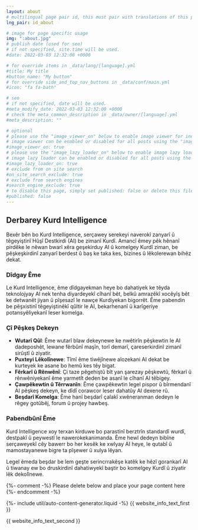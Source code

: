 ```yaml
---
layout: about
# multilingual page pair id, this must pair with translations of this page. (This name must be unique)
lng_pair: id_about

# image for page specific usage
img: ":about.jpg"
# publish date (used for seo)
# if not specified, site.time will be used.
#date: 2022-03-03 12:32:00 +0000

# for override items in _data/lang/[language].yml
#title: My title
#button_name: "My button"
# for override side_and_top_nav_buttons in _data/conf/main.yml
#icon: "fa fa-bath"

# seo
# if not specified, date will be used.
#meta_modify_date: 2022-03-03 12:32:00 +0000
# check the meta_common_description in _data/owner/[language].yml
#meta_description: ""

# optional
# please use the "image_viewer_on" below to enable image viewer for individual pages or posts (_posts/ or [language]/_posts folders).
# image viewer can be enabled or disabled for all posts using the "image_viewer_posts: true" setting in _data/conf/main.yml.
#image_viewer_on: true
# please use the "image_lazy_loader_on" below to enable image lazy loader for individual pages or posts (_posts/ or [language]/_posts folders).
# image lazy loader can be enabled or disabled for all posts using the "image_lazy_loader_posts: true" setting in _data/conf/main.yml.
#image_lazy_loader_on: true
# exclude from on site search
#on_site_search_exclude: true
# exclude from search engines
#search_engine_exclude: true
# to disable this page, simply set published: false or delete this file
#published: false
---
```



## Derbarey Kurd Intelligence

Bexêr bên bo Kurd Intelligence, serçawey serekeyi naverokî zanyarî û têgeyiştinî Hûşî Destkirdi (AI) be zimanî Kurdî. Amancî êmey pêk hênanî pirdêke le nêwan bwarî xêra geşekirduy AI û komelgey Kurdî ziman, be pêşkeşkirdinî zanyarî berdest û baş ke taka kes, bizines û lêkolerewan bihêz dekat.

### Dîdgay Ême

Le Kurd Intelligence, ême dîdgayekman heye bo dahatiyek ke têyda teknolojyay AI nek tenha diyardeyekî cîhanî bêt, belkû amrazêkî xocêyîş bêt ke detwanêt jiyan û pîşesazî le nawçe Kurdiyekan bigorrêt. Ême pabendin be pêşxistinî têgeyiştinêkî qûltir le AI, bekarhenanî û karîgeriye potansyêliyekanî leser komelga.

### Çî Pêşkeş Dekeyn

- **Wutarî Qûl**: Ême wutarî blaw dekeynewe ke nwêtirîn pêşkewtin le AI dadeposhêt, lewane fêrbûnî maşîn, torî demarî, çareserkirdinî zimanî sirûştî û ziyatir.
- **Puxteyi Lêkolînewe**: Tîmî ême tiwêjînewe alozekani AI dekat be kurteyek ke asane bo hemû kes têy bigat.
- **Fêrkarî û Rênwênî**: Çi taze pêgehiştû bît yan şarezay pêşkewtû, fêrkarî û rênwêniyekanî ême yarmetît deden be asanî le cîhanî AI têbigey.
- **Çawpêkewtin û Têrrwanîn**: Ême çawpêkewtin legel pispor û bîrmendanî AI pêşkeş dekeyn, ke dîdî corawcor leser dahatûy AI dexene rû.
- **Beşdarî Komelga**: Ême hanî beşdarî çalakî xwêneranman dedeyn le rêgey gotûbêj, forum û projey hawbeş.

### Pabendbûnî Ême

Kurd Intelligence xoy terxan kirduwe bo parastinî berztrîn standardî wurdî, destpakî û peywestî le nawerokekanimanda. Ême hewl dedeyn bibîne serçaweyekî cêy bawerr bo her kesêk ke xwlyay AI heye, le qutabî û mamostayanewe bigre ta pîşewer û xulya lêyan.

Legel êmeda beşdar be lem geşte serincrrakêşe katêk ke hêzî gorankarî AI û tiwanay ew bo druskirdinî dahatiwyekî baştir bo komelgey Kurdî û ziyatir lêk dekolînewe.

{%- comment -%} Please delete below and place your page content here {%- endcomment -%}

{%- include util/auto-content-generator.liquid -%}
{{ website_info_text_first }}

{{ website_info_text_second }}
